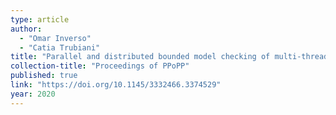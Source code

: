 ```yaml
---
type: article
author:
  - "Omar Inverso"
  - "Catia Trubiani"
title: "Parallel and distributed bounded model checking of multi-threaded programs"
collection-title: "Proceedings of PPoPP"
published: true
link: "https://doi.org/10.1145/3332466.3374529"
year: 2020
---
```

